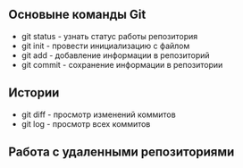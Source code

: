 ## Основыне команды Git
+ git status - узнать статус работы репозитория
+ git init - провести инициализацию с файлом
+ git add - добавление информации в репозиторий
+ git commit - сохранение информации в репозитории
## Истории 
+ git diff - просмотр изменений коммитов
+ git log - просмотр всех коммитов
## Работа с удаленными репозиториями
